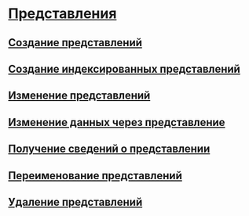 # [Представления](views.md)
## [Создание представлений](create-views.md)
## [Создание индексированных представлений](create-indexed-views.md)
## [Изменение представлений](modify-views.md)
## [Изменение данных через представление](modify-data-through-a-view.md)
## [Получение сведений о представлении](get-information-about-a-view.md)
## [Переименование представлений](rename-views.md)
## [Удаление представлений](delete-views.md)
